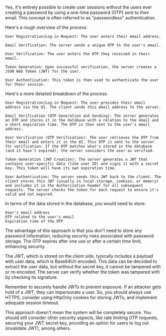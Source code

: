 Yes, it's entirely possible to create user sessions without the users ever creating a password by using a one-time password (OTP) sent to their email. This concept is often referred to as "passwordless" authentication.

Here's a rough overview of the process:

    User Registration/Log-in Request: The user enters their email address.

    Email Verification: The server sends a unique OTP to the user's email.

    User Verification: The user enters the OTP they received in their email.

    Token Generation: Upon successful verification, the server creates a JSON Web Token (JWT) for the user.

    User Authentication: This token is then used to authenticate the user for their session.

Here's a more detailed breakdown of the process:

    User Registration/Log-in Request: The user provides their email address via the UI. The client sends this email address to the server.

    Email Verification (OTP Generation and Sending): The server generates an OTP and stores it in the database with a relation to the email and a short expiration time. The OTP is then sent to the user's email address.

    User Verification (OTP Verification): The user retrieves the OTP from their email and enters it in the UI. This OTP is sent to the server for verification. If the OTP matches what's stored in the database (and it hasn't expired), the server considers the user as verified.

    Token Generation (JWT Creation): The server generates a JWT that contains user-specific data (like user ID) and signs it with a secret key. This token will have its own expiration time.

    User Authentication: The server sends this JWT back to the client. The client stores this JWT (usually in local storage, cookies, or memory) and includes it in the Authorization header for all subsequent requests. The server checks the token for each request to ensure it's valid and not expired.

In terms of the data stored in the database, you would need to store:

    User's email address
    OTP related to the user's email
    Expiration time of the OTP

The advantage of this approach is that you don't need to store any password information, reducing security risks associated with password storage. The OTP expires after one use or after a certain time limit, enhancing security.

The JWT, which is stored on the client side, typically includes a payload with user data, which is Base64Url encoded. This data can be decoded to extract the user data, but without the secret key, it cannot be tampered with or re-encoded. The server can verify whether the token was tampered with by checking its signature.

Remember to securely handle JWTs to prevent exposure. If an attacker gets hold of a JWT, they can impersonate a user. So, you should always use HTTPS, consider using HttpOnly cookies for storing JWTs, and implement adequate session timeout.

This approach doesn't mean the system will be completely secure. You should still consider other security aspects, like rate limiting OTP requests, securing your JWT secret key, providing an option for users to log out (invalidate JWT), among others.